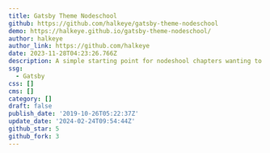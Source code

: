 ```yaml
---
title: Gatsby Theme Nodeschool
github: https://github.com/halkeye/gatsby-theme-nodeschool
demo: https://halkeye.github.io/gatsby-theme-nodeschool/
author: halkeye
author_link: https://github.com/halkeye
date: 2023-11-28T04:23:26.766Z
description: A simple starting point for nodeshool chapters wanting to have gatsby
ssg:
  - Gatsby
css: []
cms: []
category: []
draft: false
publish_date: '2019-10-26T05:22:37Z'
update_date: '2024-02-24T09:54:44Z'
github_star: 5
github_fork: 3
---
```

